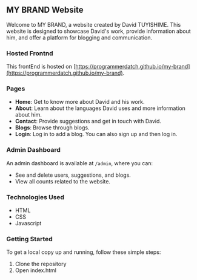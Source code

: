 ## MY BRAND Website

Welcome to MY BRAND, a website created by David TUYISHIME. This website is designed to showcase David's work, provide information about him, and offer a platform for blogging and communication.

### Hosted Frontnd

This frontEnd is hosted on [https://programmerdatch.github.io/my-brand](https://programmerdatch.github.io/my-brand).


### Pages

- **Home**: Get to know more about David and his work.
- **About**: Learn about the languages David uses and more information about him.
- **Contact**: Provide suggestions and get in touch with David.
- **Blogs**: Browse through blogs.
- **Login**: Log in to add a blog. You can also sign up and then log in.

### Admin Dashboard

An admin dashboard is available at `/admin`, where you can:

- See and delete users, suggestions, and blogs.
- View all counts related to the website.

### Technologies Used

- HTML
- CSS
- Javascript

### Getting Started

To get a local copy up and running, follow these simple steps:

1. Clone the repository
2. Open index.html
